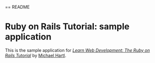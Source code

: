 == README

# Ruby on Rails Tutorial: sample application

This is the sample application for
[*Learn Web Development: The Ruby on Rails
Tutorial*](http://www.railstutorial.org/)
by [Michael Hartl](http://www.michaelhartl.com/).